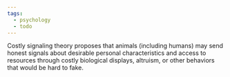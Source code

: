 ```yaml
---
tags:
  - psychology
  - todo
---
```

Costly signaling theory proposes that animals (including humans) may send honest signals about desirable personal characteristics and access to resources through costly biological displays, altruism, or other behaviors that would be hard to fake.